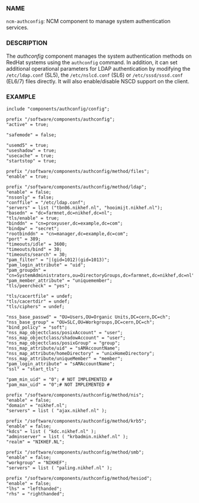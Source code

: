 
### NAME

`ncm-authconfig`: NCM component to manage system authentication services.

### DESCRIPTION

The _authconfig_ component manages the system authentication methods
on RedHat systems using the `authconfig` command.  In addition, it can
set additional operational parameters for LDAP authentication by
modifying the `/etc/ldap.conf` (SL5), the `/etc/nslcd.conf` (SL6)
or `/etc/sssd/sssd.conf` (EL6/7) files directly.
It will also enable/disable NSCD support on the client.

### EXAMPLE

    include "components/authconfig/config";

    prefix "/software/components/authconfig";
    "active" = true;

    "safemode" = false;

    "usemd5" = true;
    "useshadow" = true;
    "usecache" = true;
    "startstop" = true;

    prefix "/software/components/authconfig/method/files";
    "enable" = true;

    prefix "/software/components/authconfig/method/ldap";
    "enable" = false;
    "nssonly" = false;
    "conffile" = "/etc/ldap.conf";
    "servers" = list ("tbn06.nikhef.nl", "hooimijt.nikhef.nl");
    "basedn" = "dc=farmnet,dc=nikhef,dc=nl";
    "tls/enable" = true;
    "binddn" = "cn=proxyuser,dc=example,dc=com";
    "bindpw" = "secret";
    "rootbinddn" = "cn=manager,dc=example,dc=com";
    "port" = 389;
    "timeouts/idle" = 3600;
    "timeouts/bind" = 30;
    "timeouts/search" = 30;
    "pam_filter" = "|(gid=1012)(gid=1013)";
    "pam_login_attribute" = "uid";
    "pam_groupdn" = "cn=SystemAdministrators,ou=DirectoryGroups,dc=farmnet,dc=nikhef,dc=nl";
    "pam_member_attribute" = "uniquemember";
    "tls/peercheck" = "yes";

    "tls/cacertfile" = undef;
    "tls/cacertdir" = undef;
    "tls/ciphers" = undef;

    "nss_base_passwd" = "OU=Users,OU=Organic Units,DC=cern,DC=ch";
    "nss_base_group" = "OU=SLC,OU=Workgroups,DC=cern,DC=ch";
    "bind_policy" = "soft";
    "nss_map_objectclass/posixAccount" = "user";
    "nss_map_objectclass/shadowAccount" = "user";
    "nss_map_objectclass/posixGroup" = "group";
    "nss_map_attribute/uid" = "sAMAccountName";
    "nss_map_attribute/homeDirectory" = "unixHomeDirectory";
    "nss_map_attribute/uniqueMember" = "member";
    "pam_login_attribute" = "sAMAccountName";
    "ssl" = "start_tls";

    "pam_min_uid" = "0"; # NOT IMPLEMENTED #
    "pam_max_uid" = "0";# NOT IMPLEMENTED #

    prefix "/software/components/authconfig/method/nis";
    "enable" = false;
    "domain" = "nikhef.nl";
    "servers" = list ( "ajax.nikhef.nl" );

    prefix "/software/components/authconfig/method/krb5";
    "enable" = false;
    "kdcs" = list ( "kdc.nikhef.nl" );
    "adminserver" = list ( "krbadmin.nikhef.nl" );
    "realm" = "NIKHEF.NL";

    prefix "/software/components/authconfig/method/smb";
    "enable" = false;
    "workgroup" = "NIKHEF";
    "servers" = list ( "paling.nikhef.nl" );

    prefix "/software/components/authconfig/method/hesiod";
    "enable" = false;
    "lhs" = "lefthanded";
    "rhs" = "righthanded";
